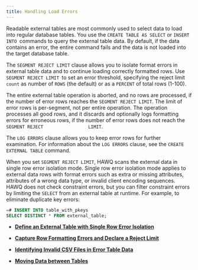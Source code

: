 ```yaml
---
title: Handling Load Errors
---
```


<!--
Licensed to the Apache Software Foundation (ASF) under one
or more contributor license agreements.  See the NOTICE file
distributed with this work for additional information
regarding copyright ownership.  The ASF licenses this file
to you under the Apache License, Version 2.0 (the
"License"); you may not use this file except in compliance
with the License.  You may obtain a copy of the License at

  http://www.apache.org/licenses/LICENSE-2.0

Unless required by applicable law or agreed to in writing,
software distributed under the License is distributed on an
"AS IS" BASIS, WITHOUT WARRANTIES OR CONDITIONS OF ANY
KIND, either express or implied.  See the License for the
specific language governing permissions and limitations
under the License.
-->

Readable external tables are most commonly used to select data to load into regular database tables. You use the `CREATE TABLE AS SELECT` or `INSERT                 INTO `commands to query the external table data. By default, if the data contains an error, the entire command fails and the data is not loaded into the target database table.

The `SEGMENT REJECT LIMIT` clause allows you to isolate format errors in external table data and to continue loading correctly formatted rows. Use `SEGMENT REJECT LIMIT `to set an error threshold, specifying the reject limit `count` as number of `ROWS` (the default) or as a `PERCENT` of total rows (1-100).

The entire external table operation is aborted, and no rows are processed, if the number of error rows reaches the `SEGMENT REJECT LIMIT`. The limit of error rows is per-segment, not per entire operation. The operation processes all good rows, and it discards and optionally logs formatting errors for erroneous rows, if the number of error rows does not reach the `SEGMENT REJECT                 LIMIT`.

The `LOG ERRORS` clause allows you to keep error rows for further examination. For information about the `LOG ERRORS` clause, see the `CREATE EXTERNAL TABLE` command.

When you set `SEGMENT REJECT LIMIT`, HAWQ scans the external data in single row error isolation mode. Single row error isolation mode applies to external data rows with format errors such as extra or missing attributes, attributes of a wrong data type, or invalid client encoding sequences. HAWQ does not check constraint errors, but you can filter constraint errors by limiting the `SELECT` from an external table at runtime. For example, to eliminate duplicate key errors:

``` sql
=# INSERT INTO table_with_pkeys 
SELECT DISTINCT * FROM external_table;
```

-   **[Define an External Table with Single Row Error Isolation](../../datamgmt/load/g-define-an-external-table-with-single-row-error-isolation/index.html)**

-   **[Capture Row Formatting Errors and Declare a Reject Limit](../../datamgmt/load/g-create-an-error-table-and-declare-a-reject-limit/index.html)**

-   **[Identifying Invalid CSV Files in Error Table Data](../../datamgmt/load/g-identifying-invalid-csv-files-in-error-table-data/index.html)**

-   **[Moving Data between Tables](../../datamgmt/load/g-moving-data-between-tables/index.html)**


